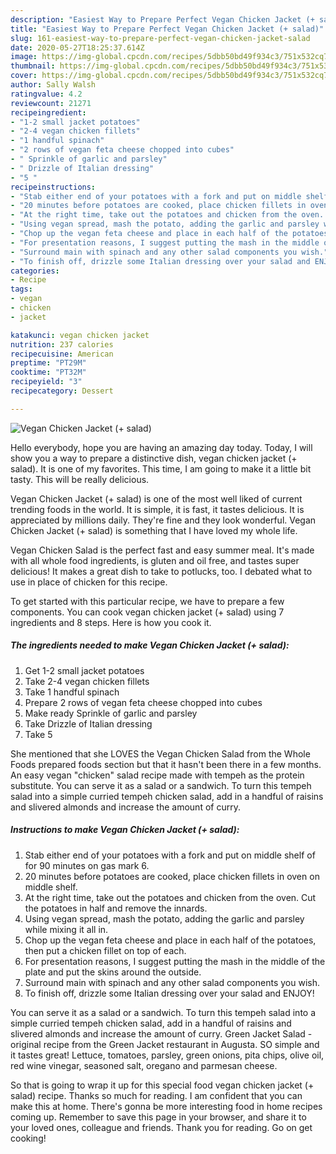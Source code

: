 ```yaml
---
description: "Easiest Way to Prepare Perfect Vegan Chicken Jacket (+ salad)"
title: "Easiest Way to Prepare Perfect Vegan Chicken Jacket (+ salad)"
slug: 161-easiest-way-to-prepare-perfect-vegan-chicken-jacket-salad
date: 2020-05-27T18:25:37.614Z
image: https://img-global.cpcdn.com/recipes/5dbb50bd49f934c3/751x532cq70/vegan-chicken-jacket-salad-recipe-main-photo.jpg
thumbnail: https://img-global.cpcdn.com/recipes/5dbb50bd49f934c3/751x532cq70/vegan-chicken-jacket-salad-recipe-main-photo.jpg
cover: https://img-global.cpcdn.com/recipes/5dbb50bd49f934c3/751x532cq70/vegan-chicken-jacket-salad-recipe-main-photo.jpg
author: Sally Walsh
ratingvalue: 4.2
reviewcount: 21271
recipeingredient:
- "1-2 small jacket potatoes"
- "2-4 vegan chicken fillets"
- "1 handful spinach"
- "2 rows of vegan feta cheese chopped into cubes"
- " Sprinkle of garlic and parsley"
- " Drizzle of Italian dressing"
- "5 "
recipeinstructions:
- "Stab either end of your potatoes with a fork and put on middle shelf of for 90 minutes on gas mark 6."
- "20 minutes before potatoes are cooked, place chicken fillets in oven on middle shelf."
- "At the right time, take out the potatoes and chicken from the oven. Cut the potatoes in half and remove the innards."
- "Using vegan spread, mash the potato, adding the garlic and parsley while mixing it all in."
- "Chop up the vegan feta cheese and place in each half of the potatoes, then put a chicken fillet on top of each."
- "For presentation reasons, I suggest putting the mash in the middle of the plate and put the skins around the outside."
- "Surround main with spinach and any other salad components you wish."
- "To finish off, drizzle some Italian dressing over your salad and ENJOY!"
categories:
- Recipe
tags:
- vegan
- chicken
- jacket

katakunci: vegan chicken jacket 
nutrition: 237 calories
recipecuisine: American
preptime: "PT29M"
cooktime: "PT32M"
recipeyield: "3"
recipecategory: Dessert

---
```



![Vegan Chicken Jacket (+ salad)](https://img-global.cpcdn.com/recipes/5dbb50bd49f934c3/751x532cq70/vegan-chicken-jacket-salad-recipe-main-photo.jpg)

Hello everybody, hope you are having an amazing day today. Today, I will show you a way to prepare a distinctive dish, vegan chicken jacket (+ salad). It is one of my favorites. This time, I am going to make it a little bit tasty. This will be really delicious.

Vegan Chicken Jacket (+ salad) is one of the most well liked of current trending foods in the world. It is simple, it is fast, it tastes delicious. It is appreciated by millions daily. They're fine and they look wonderful. Vegan Chicken Jacket (+ salad) is something that I have loved my whole life.

Vegan Chicken Salad is the perfect fast and easy summer meal. It&#39;s made with all whole food ingredients, is gluten and oil free, and tastes super delicious! It makes a great dish to take to potlucks, too. I debated what to use in place of chicken for this recipe.


To get started with this particular recipe, we have to prepare a few components. You can cook vegan chicken jacket (+ salad) using 7 ingredients and 8 steps. Here is how you cook it.

<!--inarticleads1-->

##### The ingredients needed to make Vegan Chicken Jacket (+ salad):

1. Get 1-2 small jacket potatoes
1. Take 2-4 vegan chicken fillets
1. Take 1 handful spinach
1. Prepare 2 rows of vegan feta cheese chopped into cubes
1. Make ready  Sprinkle of garlic and parsley
1. Take  Drizzle of Italian dressing
1. Take 5 


She mentioned that she LOVES the Vegan Chicken Salad from the Whole Foods prepared foods section but that it hasn&#39;t been there in a few months. An easy vegan &#34;chicken&#34; salad recipe made with tempeh as the protein substitute. You can serve it as a salad or a sandwich. To turn this tempeh salad into a simple curried tempeh chicken salad, add in a handful of raisins and slivered almonds and increase the amount of curry. 

<!--inarticleads2-->

##### Instructions to make Vegan Chicken Jacket (+ salad):

1. Stab either end of your potatoes with a fork and put on middle shelf of for 90 minutes on gas mark 6.
1. 20 minutes before potatoes are cooked, place chicken fillets in oven on middle shelf.
1. At the right time, take out the potatoes and chicken from the oven. Cut the potatoes in half and remove the innards.
1. Using vegan spread, mash the potato, adding the garlic and parsley while mixing it all in.
1. Chop up the vegan feta cheese and place in each half of the potatoes, then put a chicken fillet on top of each.
1. For presentation reasons, I suggest putting the mash in the middle of the plate and put the skins around the outside.
1. Surround main with spinach and any other salad components you wish.
1. To finish off, drizzle some Italian dressing over your salad and ENJOY!


You can serve it as a salad or a sandwich. To turn this tempeh salad into a simple curried tempeh chicken salad, add in a handful of raisins and slivered almonds and increase the amount of curry. Green Jacket Salad - original recipe from the Green Jacket restaurant in Augusta. SO simple and it tastes great! Lettuce, tomatoes, parsley, green onions, pita chips, olive oil, red wine vinegar, seasoned salt, oregano and parmesan cheese. 

So that is going to wrap it up for this special food vegan chicken jacket (+ salad) recipe. Thanks so much for reading. I am confident that you can make this at home. There's gonna be more interesting food in home recipes coming up. Remember to save this page in your browser, and share it to your loved ones, colleague and friends. Thank you for reading. Go on get cooking!
